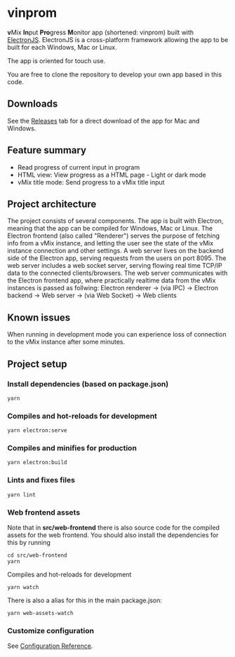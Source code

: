 # vinprom



**v**Mix **In**put **Pro**gress **M**onitor app (shortened: vinprom) built with [ElectronJS](https://electronjs.org). ElectronJS is a cross-platform framework allowing the app to be built for each Windows, Mac or Linux. 

The app is oriented for touch use.

You are free to clone the repository to develop your own app based in this code.


## Downloads

See the [Releases](../../releases) tab for a direct download of the app for Mac and Windows.

## Feature summary
 - Read progress of current input in program
 - HTML view: View progress as a HTML page - Light or dark mode
 - vMix title mode: Send progress to a vMix title input

## Project architecture
The project consists of several components. The app is built with Electron, meaning that the app can be compiled for Windows, Mac or Linux.
The Electron frontend (also called "Renderer") serves the purpose of fetching info from a vMix instance, and letting the user see the state of the vMix instance connection and other settings. 
A web server lives on the backend side of the Electron app, serving requests from the users on port 8095. The web server includes a web socket server, serving flowing real time TCP/IP data to the connected clients/browsers.
The web server communicates with the Electron frontend app, where practically realtime data from the vMix instances is passed as follwing: 
Electron renderer -> (via IPC) -> Electron backend -> Web server -> (via Web Socket) -> Web clients

## Known issues
When running in development mode you can experience loss of connection to the vMix instance after some minutes.

## Project setup
### Install dependencies (based on package.json)
```
yarn
```

### Compiles and hot-reloads for development
```
yarn electron:serve
```

### Compiles and minifies for production
```
yarn electron:build
```

### Lints and fixes files
```
yarn lint
```

### Web frontend assets
Note that in **src/web-frontend** there is also source code for the compiled assets for the web frontend.
You should also install the dependencies for this by running
```
cd src/web-frontend
yarn
```

Compiles and hot-reloads for development
```
yarn watch
```

There is also a alias for this in the main package.json:
```
yarn web-assets-watch
```

### Customize configuration
See [Configuration Reference](https://cli.vuejs.org/config/).
